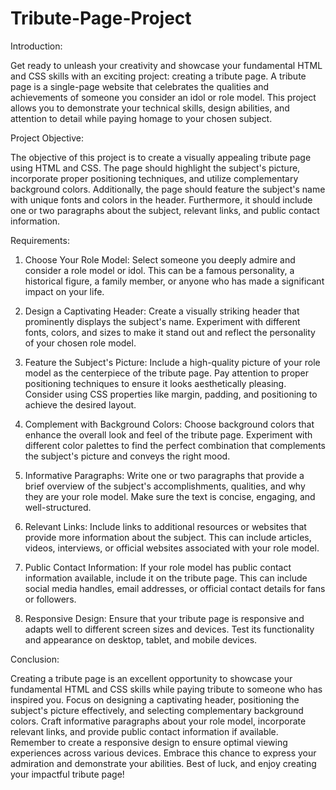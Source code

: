 # Tribute-Page-Project


  

Introduction: 

Get ready to unleash your creativity and showcase your fundamental HTML and CSS skills with an exciting project: creating a tribute page. A tribute page is a single-page website that celebrates the qualities and achievements of someone you consider an idol or role model. This project allows you to demonstrate your technical skills, design abilities, and attention to detail while paying homage to your chosen subject. 

  

Project Objective: 

The objective of this project is to create a visually appealing tribute page using HTML and CSS. The page should highlight the subject's picture, incorporate proper positioning techniques, and utilize complementary background colors. Additionally, the page should feature the subject's name with unique fonts and colors in the header. Furthermore, it should include one or two paragraphs about the subject, relevant links, and public contact information. 

  

Requirements: 

1. Choose Your Role Model: Select someone you deeply admire and consider a role model or idol. This can be a famous personality, a historical figure, a family member, or anyone who has made a significant impact on your life. 

  

2. Design a Captivating Header: Create a visually striking header that prominently displays the subject's name. Experiment with different fonts, colors, and sizes to make it stand out and reflect the personality of your chosen role model. 

  

3. Feature the Subject's Picture: Include a high-quality picture of your role model as the centerpiece of the tribute page. Pay attention to proper positioning techniques to ensure it looks aesthetically pleasing. Consider using CSS properties like margin, padding, and positioning to achieve the desired layout. 

  

4. Complement with Background Colors: Choose background colors that enhance the overall look and feel of the tribute page. Experiment with different color palettes to find the perfect combination that complements the subject's picture and conveys the right mood. 

  

5. Informative Paragraphs: Write one or two paragraphs that provide a brief overview of the subject's accomplishments, qualities, and why they are your role model. Make sure the text is concise, engaging, and well-structured. 

  

6. Relevant Links: Include links to additional resources or websites that provide more information about the subject. This can include articles, videos, interviews, or official websites associated with your role model. 

  

7. Public Contact Information: If your role model has public contact information available, include it on the tribute page. This can include social media handles, email addresses, or official contact details for fans or followers. 

  

8. Responsive Design: Ensure that your tribute page is responsive and adapts well to different screen sizes and devices. Test its functionality and appearance on desktop, tablet, and mobile devices. 

  

Conclusion: 

Creating a tribute page is an excellent opportunity to showcase your fundamental HTML and CSS skills while paying tribute to someone who has inspired you. Focus on designing a captivating header, positioning the subject's picture effectively, and selecting complementary background colors. Craft informative paragraphs about your role model, incorporate relevant links, and provide public contact information if available. Remember to create a responsive design to ensure optimal viewing experiences across various devices. Embrace this chance to express your admiration and demonstrate your abilities. Best of luck, and enjoy creating your impactful tribute page! 
